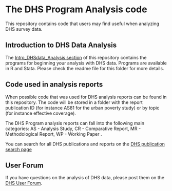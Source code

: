 # The DHS Program Analysis code

This repository contains code that users may find useful when analyzing DHS survey data. 

## Introduction to DHS Data Analysis

The [Intro_DHSdata_Analysis section](https://github.com/DHSProgram/DHS-Analysis-Code/tree/main/Intro_DHSdata_Analysis) of this repository contains the programs for beginning your analysis with DHS data. Programs are available in R and Stata. 
Please check the readme file for this folder for more details. 

## Code used in analysis reports

When possible code that was used for DHS analysis reports can be found in this repository. 
The code will be stored in a folder with the report publication ID (for instance AS81 for the urban poverty study) or by topic (for instance effective coverage).

The DHS Program analysis reports can fall into the following main categories: AS - Analysis Study, CR - Comparative Report, MR - Methodological Report, WP - Working Paper .

You can search for all DHS publications and reports on the [DHS publication search page](https://www.dhsprogram.com/search/)

## User Forum

If you have questions on the analysis of DHS data, please post them on the [DHS User Forum](https://userforum.dhsprogram.com/).



